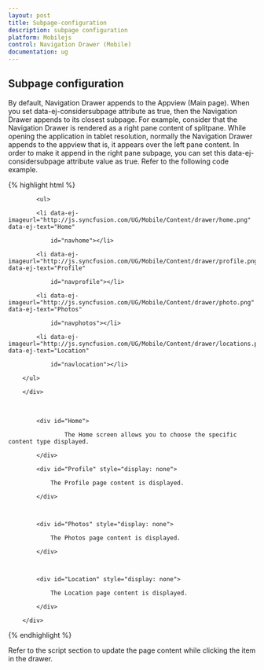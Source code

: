 ```yaml
---
layout: post
title: Subpage-configuration
description: subpage configuration
platform: Mobilejs
control: Navigation Drawer (Mobile)
documentation: ug
---
```


## Subpage configuration

By default, Navigation Drawer appends to the Appview (Main page). When you set data-ej-considersubpage attribute as true, then the Navigation Drawer appends to its closest subpage. For example, consider that the Navigation Drawer is rendered as a right pane content of splitpane. While opening the application in tablet resolution, normally the Navigation Drawer appends to the appview that is, it appears over the left pane content. In order to make it append in the right pane subpage, you can set this data-ej-considersubpage attribute value as true.
Refer to the following code example.

{% highlight html %}

<div data-role="ejmnavigationdrawer" id="navpane" data-ej-enablelistview="true" data-ej-listviewsettings-touchend="navListClick" data-ej-considersubpage="true">

            <ul>

            <li data-ej-imageurl="http://js.syncfusion.com/UG/Mobile/Content/drawer/home.png" data-ej-text="Home"

                id="navhome"></li>

            <li data-ej-imageurl="http://js.syncfusion.com/UG/Mobile/Content/drawer/profile.png" data-ej-text="Profile"

                id="navprofile"></li>

            <li data-ej-imageurl="http://js.syncfusion.com/UG/Mobile/Content/drawer/photo.png" data-ej-text="Photos"

                id="navphotos"></li>

            <li data-ej-imageurl="http://js.syncfusion.com/UG/Mobile/Content/drawer/locations.png" data-ej-text="Location"

                id="navlocation"></li>

        </ul>

        </div>



<div id="head" data-role="ejmheader" data-ej-title="NavigationDrawer" data-ej-position="normal"></div>

<div id="content" style="margin-top: 45px;">

            <div id="Home">

                    The Home screen allows you to choose the specific content type displayed.

            </div>

            <div id="Profile" style="display: none">

                The Profile page content is displayed.

            </div>



            <div id="Photos" style="display: none">

                The Photos page content is displayed.

            </div>



            <div id="Location" style="display: none">

                The Location page content is displayed.

            </div>

        </div>



{% endhighlight %}



Refer to the script section to update the page content while clicking the item in the drawer.

